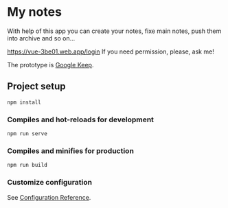 # My notes
With help of this app you can create your notes, fixe main notes, push them into archive and so on...

https://vue-3be01.web.app/login
If you need permission, please, ask me! 
 
The prototype is  [Google Keep](https://keep.google.com).
## Project setup
```
npm install
```

### Compiles and hot-reloads for development
```
npm run serve
```

### Compiles and minifies for production
```
npm run build
```

### Customize configuration
See [Configuration Reference](https://cli.vuejs.org/config/).

